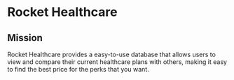 # Rocket Healthcare

## Mission
  Rocket Healthcare provides a easy-to-use database that allows users to view and compare their current healthcare plans with others, making it easy to find the best price for the perks that you want.
